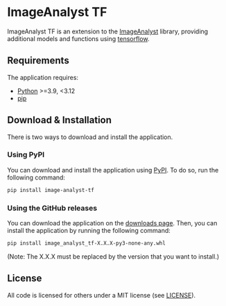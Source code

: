 # ImageAnalyst TF

ImageAnalyst TF is an extension to the [ImageAnalyst](https://github.com/BergLucas/ImageAnalyst) library, providing additional models and functions using [tensorflow](https://pypi.org/project/tensorflow/).

## Requirements

The application requires:

- [Python](https://www.python.org/) >=3.9, <3.12
- [pip](https://pip.pypa.io/en/stable/)

## Download & Installation

There is two ways to download and install the application.

### Using PyPI

You can download and install the application using [PyPI](https://pypi.org/project/image-analyst-tf/). To do so, run the following command:

```bash
pip install image-analyst-tf
```

### Using the GitHub releases

You can download the application on the [downloads page](https://github.com/BergLucas/ImageAnalystTF/releases). Then, you can install the application by running the following command:

```bash
pip install image_analyst_tf-X.X.X-py3-none-any.whl
```

(Note: The X.X.X must be replaced by the version that you want to install.)

## License

All code is licensed for others under a MIT license (see [LICENSE](https://github.com/BergLucas/ImageAnalystTF/blob/main/LICENSE)).
